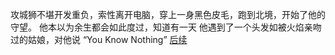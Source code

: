 攻城狮不堪开发重负，索性离开电脑，穿上一身黑色皮毛，跑到北境，开始了他的守望。
他本以为余生都会如此度过，知道有一天
他遇到了一个头发如被火焰亲吻过的姑娘，对他说
“You Know Nothing” [后续](../大话西游.md)